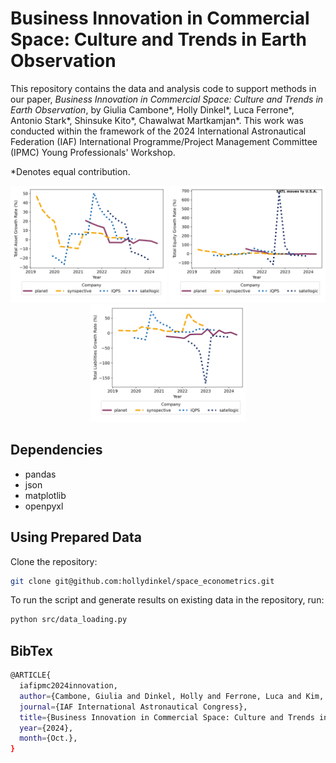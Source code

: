 # Business Innovation in Commercial Space: Culture and Trends in Earth Observation

This repository contains the data and analysis code to support methods in our paper, *Business Innovation in Commercial Space: Culture and Trends in Earth Observation*, by Giulia Cambone*, Holly Dinkel*, Luca Ferrone*, Antonio Stark*, Shinsuke Kito*, Chawalwat Martkamjan*. This work was conducted within the framework of the 2024 International Astronautical Federation (IAF) International Programme/Project Management Committee (IPMC) Young Professionals' Workshop.

*Denotes equal contribution.

<p align="center">
  <img src="images/total_asset_growth_rate.png" width="250" title="Total Asset Growth Rate">
  <img src="images/total_equity_growth_rate.png" width="250" title="Total Equity Growth Rate">
  <img src="images/total_liabilities_growth_rate.png" width="250" title="Total Liabilities Growth Rate">
</p>

## Dependencies

- pandas
- json
- matplotlib
- openpyxl

## Using Prepared Data

Clone the repository:

```bash
git clone git@github.com:hollydinkel/space_econometrics.git
```

To run the script and generate results on existing data in the repository, run:

```bash
python src/data_loading.py
```

## BibTex

```bash
@ARTICLE{
  iafipmc2024innovation,
  author={Cambone, Giulia and Dinkel, Holly and Ferrone, Luca and Kim, KangSan and Kito, Shinsuke and Martkamjan, Chawalwat},
  journal={IAF International Astronautical Congress}, 
  title={Business Innovation in Commercial Space: Culture and Trends in Earth Observation}, 
  year={2024},
  month={Oct.},
}
```